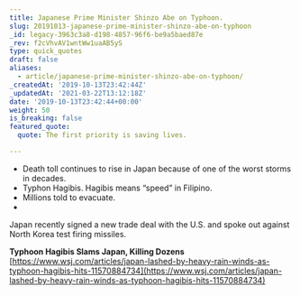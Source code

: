 ```yaml
---
title: Japanese Prime Minister Shinzo Abe on Typhoon.
slug: 20191013-japanese-prime-minister-shinzo-abe-on-typhoon
_id: legacy-3963c3a8-d198-4857-96f6-be9a5baed87e
_rev: f2cVhvAV1wntWw1uaAB5yS
type: quick_quotes
draft: false
aliases:
  - article/japanese-prime-minister-shinzo-abe-on-typhoon/
_createdAt: '2019-10-13T23:42:44Z'
_updatedAt: '2021-03-22T13:12:18Z'
date: '2019-10-13T23:42:44+00:00'
weight: 50
is_breaking: false
featured_quote:
  quote: The first priority is saving lives.

---
```

* Death toll continues to rise in Japan because of one of the worst storms in decades.
* Typhon Hagibis. Hagibis means “speed” in Filipino.
* Millions told to evacuate.
* 

Japan recently signed a new trade deal with the U.S. and spoke out against North Korea test firing missiles.

**Typhoon Hagibis Slams Japan, Killing Dozens**  
[https://www.wsj.com/articles/japan-lashed-by-heavy-rain-winds-as-typhoon-hagibis-hits-11570884734](https://www.wsj.com/articles/japan-lashed-by-heavy-rain-winds-as-typhoon-hagibis-hits-11570884734)